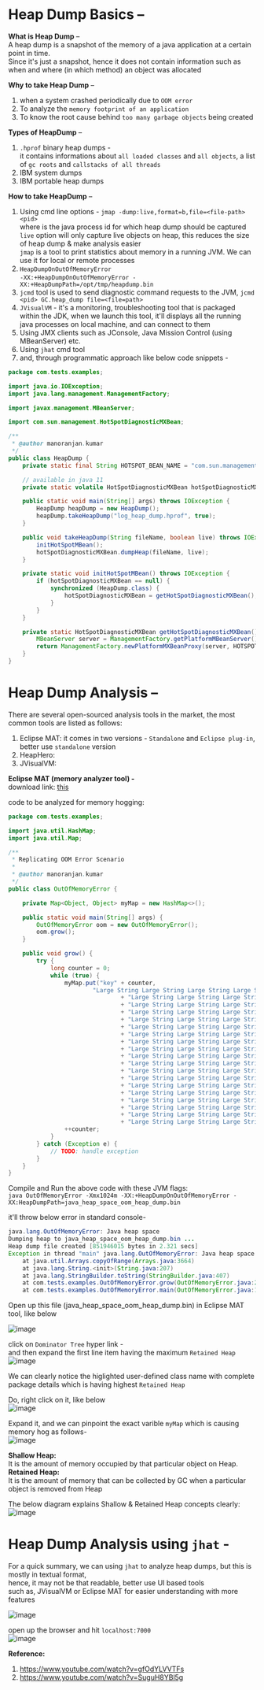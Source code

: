# Heap Dump Basics – 

**What is Heap Dump** –  
A heap dump is a snapshot of the memory of a java application at a certain point in time.  
Since it's just a snapshot, hence it does not contain information such as when and where (in which method) an object was allocated  

**Why to take Heap Dump** –  
1. when a system crashed periodically due to `OOM error`
2. To analyze the `memory footprint of an application`
3. To know the root cause behind `too many garbage objects` being created

**Types of HeapDump** –  
1. `.hprof` binary heap dumps -  
  it contains informations about `all loaded classes` and `all objects`, a list of `gc roots` and `callstacks of all threads`  
2. IBM system dumps 
3. IBM portable heap dumps

**How to take HeapDump** –  
1. Using cmd line options - 
  `jmap -dump:live,format=b,file=<file-path> <pid>`  
  where <pid> is the java process id for which heap dump should be captured  
  `live` option will only capture live objects on heap, this reduces the size of heap dump & make analysis easier  
  `jmap` is a tool to print statistics about memory in a running JVM. We can use it for local or remote processes 
2. `HeapDumpOnOutOfMemoryError`  
  `-XX:+HeapDumpOnOutOfMemoryError -XX:+HeapDumpPath=/opt/tmp/heapdump.bin`  
3. `jcmd` tool is used to send diagnostic command requests to the JVM, 
  `jcmd <pid> GC.heap_dump file=<file=path>` 
4. `JVisualVM` - it's a monitoring, troubleshooting tool that is packaged within the JDK, 
  when we launch this tool, it'll displays all the running java processes on local machine, and can connect to them 
5. Using JMX clients such as JConsole, Java Mission Control (using MBeanServer) etc.
6. Using `jhat` cmd tool
6. and, through programmatic approach like below code snippets - 
```java
package com.tests.examples;

import java.io.IOException;
import java.lang.management.ManagementFactory;

import javax.management.MBeanServer;

import com.sun.management.HotSpotDiagnosticMXBean;

/**
 * @author manoranjan.kumar
 */
public class HeapDump {
	private static final String HOTSPOT_BEAN_NAME = "com.sun.management:type=HotSpotDiagnostic";

	// available in java 11
	private static volatile HotSpotDiagnosticMXBean hotSpotDiagnosticMXBean;

	public static void main(String[] args) throws IOException {
		HeapDump heapDump = new HeapDump();
		heapDump.takeHeapDump("log_heap_dump.hprof", true);
	}

	public void takeHeapDump(String fileName, boolean live) throws IOException {
		initHotSpotMBean();
		hotSpotDiagnosticMXBean.dumpHeap(fileName, live);
	}

	private static void initHotSpotMBean() throws IOException {
		if (hotSpotDiagnosticMXBean == null) {
			synchronized (HeapDump.class) {
				hotSpotDiagnosticMXBean = getHotSpotDiagnosticMXBean();
			}
		}
	}

	private static HotSpotDiagnosticMXBean getHotSpotDiagnosticMXBean() throws IOException {
		MBeanServer server = ManagementFactory.getPlatformMBeanServer();
		return ManagementFactory.newPlatformMXBeanProxy(server, HOTSPOT_BEAN_NAME, HotSpotDiagnosticMXBean.class);
	}
}
```

# Heap Dump Analysis – 

There are several open-sourced analysis tools in the market, the most common tools are listed as follows:  
1. Eclipse MAT: it comes in two versions - `Standalone` and `Eclipse plug-in`, better use `standalone` version
2. HeapHero:
3. JVisualVM: 

**Eclipse MAT (memory analyzer tool) -**  
download link: [this](https://www.eclipse.org/downloads/download.php?file=/mat/1.12.0/rcp/MemoryAnalyzer-1.12.0.20210602-win32.win32.x86_64.zip)  

code to be analyzed for memory hogging:  
```java
package com.tests.examples;

import java.util.HashMap;
import java.util.Map;

/**
 * Replicating OOM Error Scenario
 * 
 * @author manoranjan.kumar
 */
public class OutOfMemoryError {

	private Map<Object, Object> myMap = new HashMap<>();

	public static void main(String[] args) {
		OutOfMemoryError oom = new OutOfMemoryError();
		oom.grow();
	}

	public void grow() {
		try {
			long counter = 0;
			while (true) {
				myMap.put("key" + counter,
						"Large String Large String Large String Large String Large String "
								+ "Large String Large String Large String Large String Large String "
								+ "Large String Large String Large String Large String Large String "
								+ "Large String Large String Large String Large String Large String "
								+ "Large String Large String Large String Large String Large String "
								+ "Large String Large String Large String Large String Large String "
								+ "Large String Large String Large String Large String Large String "
								+ "Large String Large String Large String Large String Large String "
								+ "Large String Large String Large String Large String Large String "
								+ "Large String Large String Large String Large String Large String "
								+ "Large String Large String Large String Large String Large String "
								+ "Large String Large String Large String Large String Large String "
								+ "Large String Large String Large String Large String Large String "
								+ "Large String Large String Large String Large String Large String "
								+ "Large String Large String Large String Large String Large String "
								+ "Large String Large String Large String Large String Large String "
								+ "Large String Large String Large String Large String Large String "
								+ "Large String Large String Large String Large String Large String "
								+ "Large String Large String Large String Large String Large String " + counter);
				++counter;
			}
		} catch (Exception e) {
			// TODO: handle exception
		}
	}
}
```
  
Compile and Run the above code with these JVM flags:  
`java OutOfMemoryError -Xmx1024m -XX:+HeapDumpOnOutOfMemoryError -XX:HeapDumpPath=java_heap_space_oom_heap_dump.bin`  

it'll throw below error in standard console-  
```java
java.lang.OutOfMemoryError: Java heap space
Dumping heap to java_heap_space_oom_heap_dump.bin ...
Heap dump file created [851946015 bytes in 2.321 secs]
Exception in thread "main" java.lang.OutOfMemoryError: Java heap space
	at java.util.Arrays.copyOfRange(Arrays.java:3664)
	at java.lang.String.<init>(String.java:207)
	at java.lang.StringBuilder.toString(StringBuilder.java:407)
	at com.tests.examples.OutOfMemoryError.grow(OutOfMemoryError.java:25)
	at com.tests.examples.OutOfMemoryError.main(OutOfMemoryError.java:17)
```

Open up this file (java_heap_space_oom_heap_dump.bin) in Eclipse MAT tool, like below  

![image](https://user-images.githubusercontent.com/26399543/152468289-d115b684-81f9-4389-8bba-ddbedfd85b0d.png)  

click on `Dominator Tree` hyper link -  
and then expand the first line item having the maximum `Retained Heap`  
![image](https://user-images.githubusercontent.com/26399543/152468545-4501b4ac-5762-48ca-946b-095bbfd36334.png)  

We can clearly notice the higlighted user-defined class name with complete package details which is having highest `Retained Heap`  

Do, right click on it, like below   
![image](https://user-images.githubusercontent.com/26399543/152468693-e58395dd-3be6-4fbd-b8b4-3233d0ddd2c7.png)  

Expand it, and we can pinpoint the exact varible `myMap` which is causing memory hog as follows-  
![image](https://user-images.githubusercontent.com/26399543/152468758-7997ce33-51e9-45ce-9fd2-ee393dc7b703.png)  

**Shallow Heap:**  
It is the amount of memory occupied by that particular object on Heap.  
**Retained Heap:**  
It is the amount of memory that can be collected by GC when a particular object is removed from Heap  

The below diagram explains Shallow & Retained Heap concepts clearly:  
![image](https://user-images.githubusercontent.com/26399543/152469709-977e48f8-bd27-454c-8410-96270353afa4.png)  


# Heap Dump Analysis using `jhat` -  
For a quick summary, we can using `jhat` to analyze heap dumps, but this is mostly in textual format,  
hence, it may not be that readable, better use UI based tools  
such as, JVisualVM or Eclipse MAT for easier understanding with more features  

![image](https://user-images.githubusercontent.com/26399543/152470491-45d4979c-ad05-4bb0-bd8e-b7d626b9b62d.png)  

open up the browser and hit `localhost:7000`  
![image](https://user-images.githubusercontent.com/26399543/152470595-2253a4b5-0d05-4c9c-8c1d-18665891439e.png)  

	

**Reference:**  
1. https://www.youtube.com/watch?v=gfOdYLVVTFs
2. https://www.youtube.com/watch?v=SuguH8YBl5g

